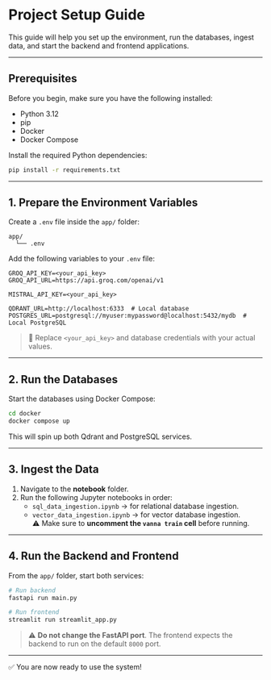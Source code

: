 # Project Setup Guide

This guide will help you set up the environment, run the databases, ingest data, and start the backend and frontend applications.

---

## Prerequisites

Before you begin, make sure you have the following installed:

- Python 3.12
- pip
- Docker
- Docker Compose

Install the required Python dependencies:

```bash
pip install -r requirements.txt
```

---

## 1. Prepare the Environment Variables

Create a `.env` file inside the `app/` folder:

```
app/
  └── .env
```

Add the following variables to your `.env` file:

```env
GROQ_API_KEY=<your_api_key>
GROQ_API_URL=https://api.groq.com/openai/v1

MISTRAL_API_KEY=<your_api_key>

QDRANT_URL=http://localhost:6333  # Local database
POSTGRES_URL=postgresql://myuser:mypassword@localhost:5432/mydb  # Local PostgreSQL
```

> 🔑 Replace `<your_api_key>` and database credentials with your actual values.

---

## 2. Run the Databases

Start the databases using Docker Compose:

```bash
cd docker
docker compose up
```

This will spin up both Qdrant and PostgreSQL services.

---

## 3. Ingest the Data

1. Navigate to the **notebook** folder.
2. Run the following Jupyter notebooks in order:
   - `sql_data_ingestion.ipynb` → for relational database ingestion.
   - `vector_data_ingestion.ipynb` → for vector database ingestion.  
     ⚠️ Make sure to **uncomment the `vanna train` cell** before running.

---

## 4. Run the Backend and Frontend

From the `app/` folder, start both services:

```bash
# Run backend
fastapi run main.py  

# Run frontend
streamlit run streamlit_app.py
```

> ⚠️ **Do not change the FastAPI port**. The frontend expects the backend to run on the default `8000` port.

---

✅ You are now ready to use the system!
